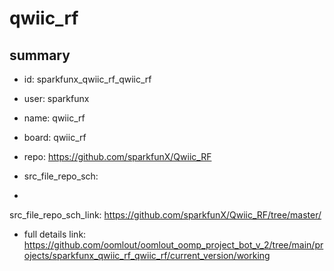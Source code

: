 # qwiic_rf
 
## summary 
* id: sparkfunx_qwiic_rf_qwiic_rf
* user: sparkfunx
* name: qwiic_rf
* board: qwiic_rf
* repo: https://github.com/sparkfunX/Qwiic_RF



* src_file_repo_sch: 
*
 src_file_repo_sch_link: https://github.com/sparkfunX/Qwiic_RF/tree/master/
* full details link: https://github.com/oomlout/oomlout_oomp_project_bot_v_2/tree/main/projects/sparkfunx_qwiic_rf_qwiic_rf/current_version/working  







